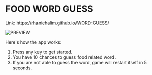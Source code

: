 # FOOD WORD GUESS

Link: https://rhaniehalim.github.io/WORD-GUESS/

![PREVIEW](https://github.com/rhaniehalim/WORD-GUESS/blob/master/preview.png)

Here's how the app works:
1. Press any key to get started.
2. You have 10 chances to guess food related word.
3. If you are not able to guess the word, game will restart itself in 5 seconds.

